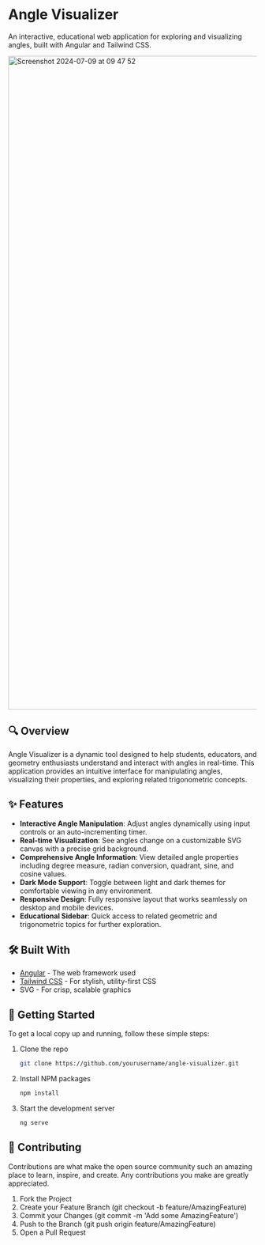 # Angle Visualizer

An interactive, educational web application for exploring and visualizing angles, built with Angular and Tailwind CSS.


<img width="1322" alt="Screenshot 2024-07-09 at 09 47 52" src="https://github.com/rubum/angles/assets/33229008/7ab1f063-c26c-4119-93ce-74122a10688a">


## 🔍 Overview

Angle Visualizer is a dynamic tool designed to help students, educators, and geometry enthusiasts understand and interact with angles in real-time. This application provides an intuitive interface for manipulating angles, visualizing their properties, and exploring related trigonometric concepts.

## ✨ Features

- **Interactive Angle Manipulation**: Adjust angles dynamically using input controls or an auto-incrementing timer.
- **Real-time Visualization**: See angles change on a customizable SVG canvas with a precise grid background.
- **Comprehensive Angle Information**: View detailed angle properties including degree measure, radian conversion, quadrant, sine, and cosine values.
- **Dark Mode Support**: Toggle between light and dark themes for comfortable viewing in any environment.
- **Responsive Design**: Fully responsive layout that works seamlessly on desktop and mobile devices.
- **Educational Sidebar**: Quick access to related geometric and trigonometric topics for further exploration.

## 🛠️ Built With

- [Angular](https://angular.io/) - The web framework used
- [Tailwind CSS](https://tailwindcss.com/) - For stylish, utility-first CSS
- SVG - For crisp, scalable graphics

## 🚀 Getting Started

To get a local copy up and running, follow these simple steps:

1. Clone the repo
   ```sh
   git clone https://github.com/yourusername/angle-visualizer.git
   ```

2. Install NPM packages
    ```sh
    npm install
    ```

3. Start the development server
   ```sh
   ng serve
   ```

## 🤝 Contributing
Contributions are what make the open source community such an amazing place to learn, inspire, and create. Any contributions you make are greatly appreciated.

1. Fork the Project
2. Create your Feature Branch (git checkout -b feature/AmazingFeature)
3. Commit your Changes (git commit -m 'Add some AmazingFeature')
4. Push to the Branch (git push origin feature/AmazingFeature)
5. Open a Pull Request
